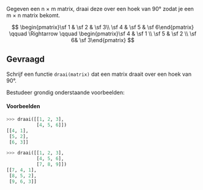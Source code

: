 Gegeven een n × m matrix, draai deze over een hoek van 90° zodat je een m × n matrix bekomt.

$$
\begin{pmatrix}\sf 1 & \sf 2 & \sf 3\\ \sf 4 & \sf 5 & \sf 6\end{pmatrix} \qquad \Rightarrow \qquad \begin{pmatrix}\sf 4 & \sf 1 \\ \sf 5 & \sf 2 \\ \sf 6& \sf 3\end{pmatrix}
$$

## Gevraagd
Schrijf een functie `draai(matrix)` dat een matrix draait over een hoek van 90°.

Bestudeer grondig onderstaande voorbeelden:

#### Voorbeelden

```python
>>> draai([[1, 2, 3],
           [4, 5, 6]])
[[4, 1],
 [5, 2],
 [6, 3]]
```

```python
>>> draai([[1, 2, 3],
           [4, 5, 6],
           [7, 8, 9]])
[[7, 4, 1],
 [8, 5, 2],
 [9, 6, 3]]
```
